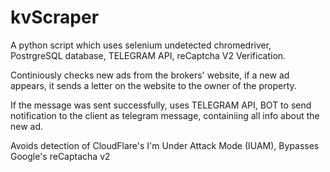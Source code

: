 # kvScraper
 
A python script which uses selenium undetected chromedriver, PostrgreSQL database, TELEGRAM API, reCaptcha V2 Verification.

Continiously checks new ads from the brokers' website, if a new ad appears, it sends a letter on the website to the owner of the property.

If the message was sent successfully, uses TELEGRAM API, BOT to send notification to the client as telegram message, containiing all info about the new ad.

Avoids detection of CloudFlare's I'm Under Attack Mode (IUAM), Bypasses Google's reCaptacha v2
